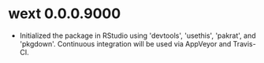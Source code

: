 # wext 0.0.0.9000

* Initialized the package in RStudio using 'devtools', 'usethis', 'pakrat', and 'pkgdown'. Continuous integration will be used via AppVeyor and Travis-CI.
